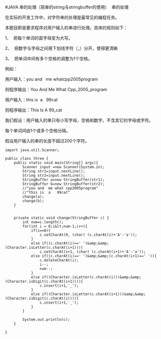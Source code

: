 #JAVA 串的处理（简单的string与stringbuffer的使用）
 串的处理

在实际的开发工作中，对字符串的处理是最常见的编程任务。

本题目即是要求程序对用户输入的串进行处理。具体的规则如下：

1、  把每个单词的首字母变为大写。

2、  把数字与字母之间用下划线字符（_）分开，使得更清晰

3、  把单词中间有多个空格的调整为1个空格。

 

例如：

用户输入：you and   me whatcpp2005program

则程序输出：You And Me What Cpp_2005_program

用户输入：this is  a   99cat

则程序输出：This Is A 99_cat

我们假设：用户输入的串只有小写字母，空格和数字，不含其它的字母或字符。

每个单词间由1个或多个空格分隔。

假设用户输入的串的长度不超过200个字符。

 



```
import java.util.Scanner;

public class three {
	public static void main(String[] args){
		Scanner input =new Scanner(System.in);
		String str1=input.nextLine();
		String str2=input.nextLine();
		StringBuffer a=new StringBuffer(str1);
		StringBuffer b=new StringBuffer(str2);
		//"you and  me what cpp2005program"
		//"this is  a   99cat"
		change(a);
		change(b);
	}


	private static void change(StringBuffer c) {
		int num=c.length();
		for(int i = 0;i&lt;num-1;i++){
			if(i==0){
				c.setCharAt(0, (char) (c.charAt(i)+'A'-'a'));
			}
			else if((c.charAt(i)==' ')&amp;&amp;(Character.isLetter(c.charAt(i+1))))
				c.setCharAt(i+1, (char) (c.charAt(i+1)+'A'-'a'));
			else if((c.charAt(i)==' ')&amp;&amp;(c.charAt(i+1)==' ')){
				c.deleteCharAt(i);
				i--;
				num--;
			}	
			else if((Character.isLetter(c.charAt(i)))&amp;&amp;(Character.isDigit(c.charAt(i+1)))){
				c.insert(i+1,'_');
			}
			else if((Character.isLetter(c.charAt(i+1)))&amp;&amp;(Character.isDigit(c.charAt(i)))){
				c.insert(i+1,'_');
			}
		}
		
		System.out.println(c);
	}
	
}

```



<img src="" alt=""> 

 

 

